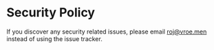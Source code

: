 # Security Policy

If you discover any security related issues, please email roj@vroe.men instead of using the issue tracker.
